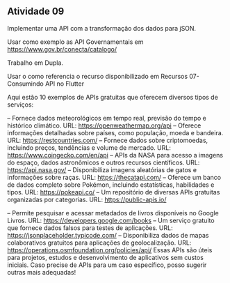 ## Atividade 09 
Implementar uma API com a transformação dos dados para jSON.

Usar como exemplo as API Governamentais em https://www.gov.br/conecta/catalogo/

Trabalho em Dupla.

Usar o como referencia o recurso disponibilizado em Recursos 07-Consumindo API no Flutter

Aqui estão 10 exemplos de APIs gratuitas que oferecem diversos tipos de serviços:

– Fornece dados meteorológicos em tempo real, previsão do tempo e histórico climático.
URL: https://openweathermap.org/api
– Oferece informações detalhadas sobre países, como população, moeda e bandeira.
URL: https://restcountries.com/
– Fornece dados sobre criptomoedas, incluindo preços, tendências e volume de mercado.
URL: https://www.coingecko.com/en/api
– APIs da NASA para acesso a imagens do espaço, dados astronômicos e outros recursos científicos.
URL: https://api.nasa.gov/
– Disponibiliza imagens aleatórias de gatos e informações sobre raças.
URL: https://thecatapi.com/
– Oferece um banco de dados completo sobre Pokémon, incluindo estatísticas, habilidades e tipos.
URL: https://pokeapi.co/
– Um repositório de diversas APIs gratuitas organizadas por categorias.
URL: https://public-apis.io/

– Permite pesquisar e acessar metadados de livros disponíveis no Google Livros.
URL: https://developers.google.com/books
– Um serviço gratuito que fornece dados falsos para testes de aplicações.
URL: https://jsonplaceholder.typicode.com/
– Disponibiliza dados de mapas colaborativos gratuitos para aplicações de geolocalização.
URL: https://operations.osmfoundation.org/policies/api/
Essas APIs são úteis para projetos, estudos e desenvolvimento de aplicativos sem custos iniciais. Caso precise de APIs para um caso específico, posso sugerir outras mais adequadas! 
